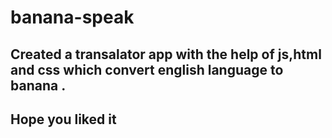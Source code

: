 # banana-speak
## Created a transalator app with the help of js,html and css which convert english language to banana .
## Hope you liked it 
